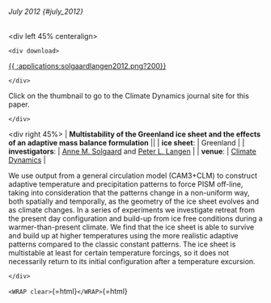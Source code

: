 ###### July 2012 {#july_2012}

\<div left 45% centeralign\>

```{=html}
<div download>
```
[{{
:applications:solgaardlangen2012.png?200}}](http://dx.doi.org/10.1007/s00382-012-1305-4)

```{=html}
</div>
```
Click on the thumbnail to go to the Climate Dynamics journal site for
this paper.

```{=html}
</div>
```
\<div right 45%\> \| **Multistability of the Greenland ice sheet and
the effects of an adaptive mass balance formulation** \|\| \| **ice
sheet**: \| Greenland \| \| **investigators**: \| [Anne M.
Solgaard](http://www.iceandclimate.nbi.ku.dk/staff/?id=246112&vis=medarbejder)
and [Peter L.
Langen](http://www.iceandclimate.nbi.ku.dk/staff/?id=93180&vis=medarbejder)
\| \| **venue**: \| [Climate
Dynamics](http://www.springerlink.com/content/0930-7575/) \|

We use output from a general circulation model (CAM3+CLM) to construct
adaptive temperature and precipitation patterns to force PISM off-line,
taking into consideration that the patterns change in a non-uniform way,
both spatially and temporally, as the geometry of the ice sheet evolves
and as climate changes. In a series of experiments we investigate
retreat from the present day configuration and build-up from ice free
conditions during a warmer-than-present climate. We find that the ice
sheet is able to survive and build up at higher temperatures using the
more realistic adaptive patterns compared to the classic constant
patterns. The ice sheet is multistable at least for certain temperature
forcings, so it does not necessarily return to its initial configuration
after a temperature excursion.

```{=html}
</div>
```
`<WRAP clear>`{=html}`</WRAP>`{=html}
